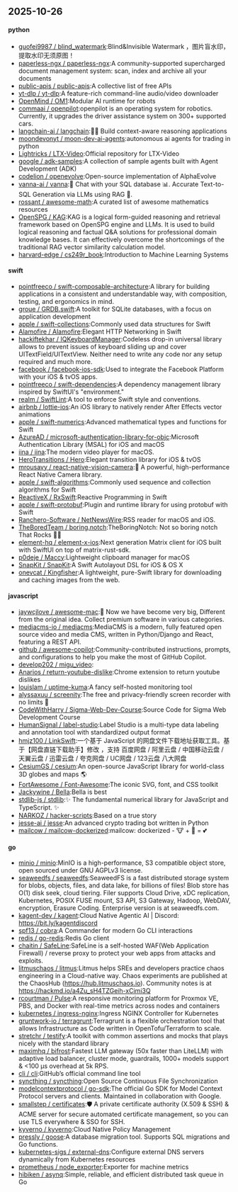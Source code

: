 ## 2025-10-26

#### python
* [guofei9987 / blind_watermark](https://github.com/guofei9987/blind_watermark):Blind&Invisible Watermark ，图片盲水印，提取水印无须原图！
* [paperless-ngx / paperless-ngx](https://github.com/paperless-ngx/paperless-ngx):A community-supported supercharged document management system: scan, index and archive all your documents
* [public-apis / public-apis](https://github.com/public-apis/public-apis):A collective list of free APIs
* [yt-dlp / yt-dlp](https://github.com/yt-dlp/yt-dlp):A feature-rich command-line audio/video downloader
* [OpenMind / OM1](https://github.com/OpenMind/OM1):Modular AI runtime for robots
* [commaai / openpilot](https://github.com/commaai/openpilot):openpilot is an operating system for robotics. Currently, it upgrades the driver assistance system on 300+ supported cars.
* [langchain-ai / langchain](https://github.com/langchain-ai/langchain):🦜🔗 Build context-aware reasoning applications
* [moondevonyt / moon-dev-ai-agents](https://github.com/moondevonyt/moon-dev-ai-agents):autonomous ai agents for trading in python
* [Lightricks / LTX-Video](https://github.com/Lightricks/LTX-Video):Official repository for LTX-Video
* [google / adk-samples](https://github.com/google/adk-samples):A collection of sample agents built with Agent Development (ADK)
* [codelion / openevolve](https://github.com/codelion/openevolve):Open-source implementation of AlphaEvolve
* [vanna-ai / vanna](https://github.com/vanna-ai/vanna):🤖 Chat with your SQL database 📊. Accurate Text-to-SQL Generation via LLMs using RAG 🔄.
* [rossant / awesome-math](https://github.com/rossant/awesome-math):A curated list of awesome mathematics resources
* [OpenSPG / KAG](https://github.com/OpenSPG/KAG):KAG is a logical form-guided reasoning and retrieval framework based on OpenSPG engine and LLMs. It is used to build logical reasoning and factual Q&A solutions for professional domain knowledge bases. It can effectively overcome the shortcomings of the traditional RAG vector similarity calculation model.
* [harvard-edge / cs249r_book](https://github.com/harvard-edge/cs249r_book):Introduction to Machine Learning Systems

#### swift
* [pointfreeco / swift-composable-architecture](https://github.com/pointfreeco/swift-composable-architecture):A library for building applications in a consistent and understandable way, with composition, testing, and ergonomics in mind.
* [groue / GRDB.swift](https://github.com/groue/GRDB.swift):A toolkit for SQLite databases, with a focus on application development
* [apple / swift-collections](https://github.com/apple/swift-collections):Commonly used data structures for Swift
* [Alamofire / Alamofire](https://github.com/Alamofire/Alamofire):Elegant HTTP Networking in Swift
* [hackiftekhar / IQKeyboardManager](https://github.com/hackiftekhar/IQKeyboardManager):Codeless drop-in universal library allows to prevent issues of keyboard sliding up and cover UITextField/UITextView. Neither need to write any code nor any setup required and much more.
* [facebook / facebook-ios-sdk](https://github.com/facebook/facebook-ios-sdk):Used to integrate the Facebook Platform with your iOS & tvOS apps.
* [pointfreeco / swift-dependencies](https://github.com/pointfreeco/swift-dependencies):A dependency management library inspired by SwiftUI's "environment."
* [realm / SwiftLint](https://github.com/realm/SwiftLint):A tool to enforce Swift style and conventions.
* [airbnb / lottie-ios](https://github.com/airbnb/lottie-ios):An iOS library to natively render After Effects vector animations
* [apple / swift-numerics](https://github.com/apple/swift-numerics):Advanced mathematical types and functions for Swift
* [AzureAD / microsoft-authentication-library-for-objc](https://github.com/AzureAD/microsoft-authentication-library-for-objc):Microsoft Authentication Library (MSAL) for iOS and macOS
* [iina / iina](https://github.com/iina/iina):The modern video player for macOS.
* [HeroTransitions / Hero](https://github.com/HeroTransitions/Hero):Elegant transition library for iOS & tvOS
* [mrousavy / react-native-vision-camera](https://github.com/mrousavy/react-native-vision-camera):📸 A powerful, high-performance React Native Camera library.
* [apple / swift-algorithms](https://github.com/apple/swift-algorithms):Commonly used sequence and collection algorithms for Swift
* [ReactiveX / RxSwift](https://github.com/ReactiveX/RxSwift):Reactive Programming in Swift
* [apple / swift-protobuf](https://github.com/apple/swift-protobuf):Plugin and runtime library for using protobuf with Swift
* [Ranchero-Software / NetNewsWire](https://github.com/Ranchero-Software/NetNewsWire):RSS reader for macOS and iOS.
* [TheBoredTeam / boring.notch](https://github.com/TheBoredTeam/boring.notch):TheBoringNotch: Not so boring notch That Rocks 🎸🎶
* [element-hq / element-x-ios](https://github.com/element-hq/element-x-ios):Next generation Matrix client for iOS built with SwiftUI on top of matrix-rust-sdk.
* [p0deje / Maccy](https://github.com/p0deje/Maccy):Lightweight clipboard manager for macOS
* [SnapKit / SnapKit](https://github.com/SnapKit/SnapKit):A Swift Autolayout DSL for iOS & OS X
* [onevcat / Kingfisher](https://github.com/onevcat/Kingfisher):A lightweight, pure-Swift library for downloading and caching images from the web.

#### javascript
* [jaywcjlove / awesome-mac](https://github.com/jaywcjlove/awesome-mac): Now we have become very big, Different from the original idea. Collect premium software in various categories.
* [mediacms-io / mediacms](https://github.com/mediacms-io/mediacms):MediaCMS is a modern, fully featured open source video and media CMS, written in Python/Django and React, featuring a REST API.
* [github / awesome-copilot](https://github.com/github/awesome-copilot):Community-contributed instructions, prompts, and configurations to help you make the most of GitHub Copilot.
* [develop202 / migu_video](https://github.com/develop202/migu_video):
* [Anarios / return-youtube-dislike](https://github.com/Anarios/return-youtube-dislike):Chrome extension to return youtube dislikes
* [louislam / uptime-kuma](https://github.com/louislam/uptime-kuma):A fancy self-hosted monitoring tool
* [alyssaxuu / screenity](https://github.com/alyssaxuu/screenity):The free and privacy-friendly screen recorder with no limits 🎥
* [CodeWithHarry / Sigma-Web-Dev-Course](https://github.com/CodeWithHarry/Sigma-Web-Dev-Course):Source Code for Sigma Web Development Course
* [HumanSignal / label-studio](https://github.com/HumanSignal/label-studio):Label Studio is a multi-type data labeling and annotation tool with standardized output format
* [hmjz100 / LinkSwift](https://github.com/hmjz100/LinkSwift):一个基于 JavaScript 的网盘文件下载地址获取工具。基于【网盘直链下载助手】修改 ，支持 百度网盘 / 阿里云盘 / 中国移动云盘 / 天翼云盘 / 迅雷云盘 / 夸克网盘 / UC网盘 / 123云盘 八大网盘
* [CesiumGS / cesium](https://github.com/CesiumGS/cesium):An open-source JavaScript library for world-class 3D globes and maps 🌎
* [FortAwesome / Font-Awesome](https://github.com/FortAwesome/Font-Awesome):The iconic SVG, font, and CSS toolkit
* [Jackywine / Bella](https://github.com/Jackywine/Bella):Bella is best
* [stdlib-js / stdlib](https://github.com/stdlib-js/stdlib):✨ The fundamental numerical library for JavaScript and TypeScript. ✨
* [NARKOZ / hacker-scripts](https://github.com/NARKOZ/hacker-scripts):Based on a true story
* [jesse-ai / jesse](https://github.com/jesse-ai/jesse):An advanced crypto trading bot written in Python
* [mailcow / mailcow-dockerized](https://github.com/mailcow/mailcow-dockerized):mailcow: dockerized - 🐮 + 🐋 = 💕

#### go
* [minio / minio](https://github.com/minio/minio):MinIO is a high-performance, S3 compatible object store, open sourced under GNU AGPLv3 license.
* [seaweedfs / seaweedfs](https://github.com/seaweedfs/seaweedfs):SeaweedFS is a fast distributed storage system for blobs, objects, files, and data lake, for billions of files! Blob store has O(1) disk seek, cloud tiering. Filer supports Cloud Drive, xDC replication, Kubernetes, POSIX FUSE mount, S3 API, S3 Gateway, Hadoop, WebDAV, encryption, Erasure Coding. Enterprise version is at seaweedfs.com.
* [kagent-dev / kagent](https://github.com/kagent-dev/kagent):Cloud Native Agentic AI | Discord: https://bit.ly/kagentdiscord
* [spf13 / cobra](https://github.com/spf13/cobra):A Commander for modern Go CLI interactions
* [redis / go-redis](https://github.com/redis/go-redis):Redis Go client
* [chaitin / SafeLine](https://github.com/chaitin/SafeLine):SafeLine is a self-hosted WAF(Web Application Firewall) / reverse proxy to protect your web apps from attacks and exploits.
* [litmuschaos / litmus](https://github.com/litmuschaos/litmus):Litmus helps SREs and developers practice chaos engineering in a Cloud-native way. Chaos experiments are published at the ChaosHub (https://hub.litmuschaos.io). Community notes is at https://hackmd.io/a4Zu_sH4TZGeih-xCimi3Q
* [rcourtman / Pulse](https://github.com/rcourtman/Pulse):A responsive monitoring platform for Proxmox VE, PBS, and Docker with real-time metrics across nodes and containers
* [kubernetes / ingress-nginx](https://github.com/kubernetes/ingress-nginx):Ingress NGINX Controller for Kubernetes
* [gruntwork-io / terragrunt](https://github.com/gruntwork-io/terragrunt):Terragrunt is a flexible orchestration tool that allows Infrastructure as Code written in OpenTofu/Terraform to scale.
* [stretchr / testify](https://github.com/stretchr/testify):A toolkit with common assertions and mocks that plays nicely with the standard library
* [maximhq / bifrost](https://github.com/maximhq/bifrost):Fastest LLM gateway (50x faster than LiteLLM) with adaptive load balancer, cluster mode, guardrails, 1000+ models support & <100 µs overhead at 5k RPS.
* [cli / cli](https://github.com/cli/cli):GitHub’s official command line tool
* [syncthing / syncthing](https://github.com/syncthing/syncthing):Open Source Continuous File Synchronization
* [modelcontextprotocol / go-sdk](https://github.com/modelcontextprotocol/go-sdk):The official Go SDK for Model Context Protocol servers and clients. Maintained in collaboration with Google.
* [smallstep / certificates](https://github.com/smallstep/certificates):🛡️ A private certificate authority (X.509 & SSH) & ACME server for secure automated certificate management, so you can use TLS everywhere & SSO for SSH.
* [kyverno / kyverno](https://github.com/kyverno/kyverno):Cloud Native Policy Management
* [pressly / goose](https://github.com/pressly/goose):A database migration tool. Supports SQL migrations and Go functions.
* [kubernetes-sigs / external-dns](https://github.com/kubernetes-sigs/external-dns):Configure external DNS servers dynamically from Kubernetes resources
* [prometheus / node_exporter](https://github.com/prometheus/node_exporter):Exporter for machine metrics
* [hibiken / asynq](https://github.com/hibiken/asynq):Simple, reliable, and efficient distributed task queue in Go
